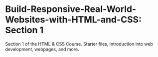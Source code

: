 # Build-Responsive-Real-World-Websites-with-HTML-and-CSS: Section 1

Section 1 of the HTML & CSS Course. Starter files, introduction into web development, webpages, and more.
